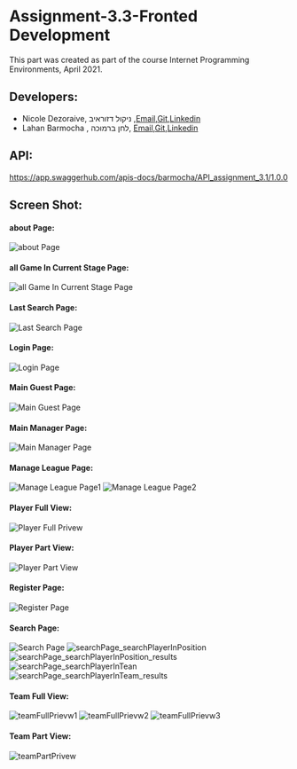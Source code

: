# Assignment-3.3-Fronted Development

This part was created as part of the course Internet Programming Environments, April 2021.

## Developers:
  * Nicole Dezoraive, ניקול דזוראיב ,[Email](nicoled@post.bgu.ac.il),[Git](https://github.com/NicoleDezoraive),[Linkedin](https://www.linkedin.com/in/nicole-dezoraive-124b74168)
  * Lahan Barmocha , לחן ברמוכה, [Email](barmocha@post.bgu.ac.il),[Git](https://github.com/Barmocha),[Linkedin](https://www.linkedin.com/in/lahan-barmocha-3350ab156/) 

## API:
https://app.swaggerhub.com/apis-docs/barmocha/API_assignment_3.1/1.0.0


## Screen Shot:
#### about Page:
![about Page](https://github.com/Web-Development-Environments-2021/assignment-3-3-205590656_313584294/blob/main/src/images/about.PNG)
#### all Game In Current Stage Page:
![all Game In Current Stage Page](https://github.com/Web-Development-Environments-2021/assignment-3-3-205590656_313584294/blob/main/src/images/allGameInLeag.PNG)
#### Last Search Page:
![Last Search Page](https://github.com/Web-Development-Environments-2021/assignment-3-3-205590656_313584294/blob/main/src/images/lastSearch.PNG)
#### Login Page:
![Login Page](https://github.com/Web-Development-Environments-2021/assignment-3-3-205590656_313584294/blob/main/src/images/login.PNG)
#### Main Guest Page:
![Main Guest Page](https://github.com/Web-Development-Environments-2021/assignment-3-3-205590656_313584294/blob/main/src/images/mainPagrGuest.PNG)
#### Main Manager Page:
![Main Manager Page](https://github.com/Web-Development-Environments-2021/assignment-3-3-205590656_313584294/blob/main/src/images/mainPagrManagerOrUser.PNG)
#### Manage League Page:
![Manage League Page1](https://github.com/Web-Development-Environments-2021/assignment-3-3-205590656_313584294/blob/main/src/images/manageLeague1.PNG)
![Manage League Page2](https://github.com/Web-Development-Environments-2021/assignment-3-3-205590656_313584294/blob/main/src/images/manageLeague2.PNG)
#### Player Full View:
![Player Full Privew](https://github.com/Web-Development-Environments-2021/assignment-3-3-205590656_313584294/blob/main/src/images/playerFullPrivew.PNG)
#### Player Part View:
![Player Part View](https://github.com/Web-Development-Environments-2021/assignment-3-3-205590656_313584294/blob/main/src/images/playerPartPrivew.PNG)
#### Register Page:
![Register Page](https://github.com/Web-Development-Environments-2021/assignment-3-3-205590656_313584294/blob/main/src/images/register.PNG)
#### Search Page:
![Search Page](https://github.com/Web-Development-Environments-2021/assignment-3-3-205590656_313584294/blob/main/src/images/searchPage.PNG)
![searchPage_searchPlayerInPosition](https://github.com/Web-Development-Environments-2021/assignment-3-3-205590656_313584294/blob/main/src/images/searchPage_searchPlayerInPosition.PNG)
![searchPage_searchPlayerInPosition_results](https://github.com/Web-Development-Environments-2021/assignment-3-3-205590656_313584294/blob/main/src/images/searchPage_searchPlayerInPosition_results.PNG)
![searchPage_searchPlayerInTean](https://github.com/Web-Development-Environments-2021/assignment-3-3-205590656_313584294/blob/main/src/images/searchPage_searchPlayerInTean.PNG)
![searchPage_searchPlayerInTeam_results](https://github.com/Web-Development-Environments-2021/assignment-3-3-205590656_313584294/blob/main/src/images/searchPage_searchPlayerInTeam_results.PNG)
#### Team Full View:
![teamFullPrievw1](https://github.com/Web-Development-Environments-2021/assignment-3-3-205590656_313584294/blob/main/src/images/teamFullPrievw1.PNG)
![teamFullPrievw2](https://github.com/Web-Development-Environments-2021/assignment-3-3-205590656_313584294/blob/main/src/images/teamFullPrievw2.PNG)
![teamFullPrievw3](https://github.com/Web-Development-Environments-2021/assignment-3-3-205590656_313584294/blob/main/src/images/teamFullPrievw3.PNG)
#### Team Part View:
![teamPartPrivew](https://github.com/Web-Development-Environments-2021/assignment-3-3-205590656_313584294/blob/main/src/images/teamPartPrivew.PNG)

